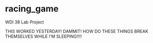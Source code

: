# racing_game
WDI 38 Lab Project 


THIS WORKED YESTERDAY! DAMMIT! HOW DO THESE THINGS BREAK THEMSELVES WHILE I'M SLEEPING!!!!
